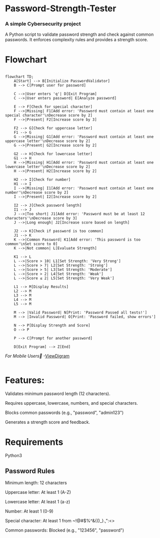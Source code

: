 # Password-Strength-Tester
### A simple Cybersecurity project
A Python script to validate password strength and check against common passwords. It enforces complexity rules and provides a strength score.

# Flowchart
<div style="width: 100%; overflow-x: auto;">
  
```mermaid
flowchart TD;
    A[Start] --> B[Initialize PasswordValidator]
    B --> C[Prompt user for password]
    
    C -->|User enters 'q'| D[Exit Program]
    C -->|User enters password| E[Analyze password]
    
    E --> F[Check for special character]
    F -->|Missing| F1[Add error: 'Password must contain at least one special character'\nDecrease score by 2]
    F -->|Present| F2[Increase score by 3]
    
    F2 --> G[Check for uppercase letter]
    F1 --> G
    G -->|Missing| G1[Add error: 'Password must contain at least one uppercase letter'\nDecrease score by 2]
    G -->|Present| G2[Increase score by 2]
    
    G2 --> H[Check for lowercase letter]
    G1 --> H
    H -->|Missing| H1[Add error: 'Password must contain at least one lowercase letter'\nDecrease score by 2]
    H -->|Present| H2[Increase score by 2]
    
    H2 --> I[Check for number]
    H1 --> I
    I -->|Missing| I1[Add error: 'Password must contain at least one number'\nDecrease score by 2]
    I -->|Present| I2[Increase score by 2]
    
    I2 --> J[Check password length]
    I1 --> J
    J -->|Too short| J1[Add error: 'Password must be at least 12 characters'\nDecrease score by 3]
    J -->|Long enough| J2[Increase score based on length]
    
    J2 --> K[Check if password is too common]
    J1 --> K
    K -->|Common Password| K1[Add error: 'This password is too common'\nSet score to 0]
    K -->|Not common| L[Evaluate Strength]
    
    K1 --> L
    L -->|Score > 10| L1[Set Strength: 'Very Strong']
    L -->|Score > 7| L2[Set Strength: 'Strong']
    L -->|Score > 5| L3[Set Strength: 'Moderate']
    L -->|Score > 2| L4[Set Strength: 'Weak']
    L -->|Score ≤ 2| L5[Set Strength: 'Very Weak']
    
    L1 --> M[Display Results]
    L2 --> M
    L3 --> M
    L4 --> M
    L5 --> M

    M --> |Valid Password| N[Print: 'Password Passed all tests!']
    M --> |Invalid Password| O[Print: 'Password failed, show errors']

    N --> P[Display Strength and Score]
    O --> P

    P --> C[Prompt for another password]

    D[Exit Program] --> Z[End]
```
*For Mobile Users📱* -[ViewDigram](https://kroki.io/mermaid/svg/eNqVld1um0AQhe_7FNMr3zRSTBJVaqVIiX8A_yRWnaZSqS82sDEoeNfdXeK64gX6Hn2yPkmHWRwDIY7iC8tjzjkz38KyS8XWMdz0P78D_FwEc8OUWcDR0TlcBr5ITMLS5DeHGdN6I1V0i2XEjFQLMlySshfMlFytDWSaK7iXCtal3Kroq1dI86-FggvDlYbOz04O_WDwKzGAAUvFVosXpLu8HAbBhWDpFkdq6TGgcYZBL-bhAw2i1zxEBAhjpliIWVY9pA7TROtELHMYdoOLKAKulFSfoLODhVWmDYRSGJYIYAZSzvAPKfjz3M4P0eehQgFeDKXicLcFp9ptprhGHOzm4Mo2pScVjKFDHG6FI1uvuQoLR8rNHqNrhVS4dSb3zUzNHoeQ3DqS24bkVJBci-RVkFK5aUFyLZJHhVdH8t6M1OxxCMmrI3mvIXkWya8giWx1twPxLIhPhV8H8d8MYpMPje_Xx_dfG9-344_K8Xe7CXuKpYnLTMswomJEDW6kBB1LhS1Ghyju-B6g6-z3iW5lKJ9-22IixRI3vsyWMTZ5zoE_I1yU2qTWbpHGJVJyv6dKNBicPJSrlRRlMws3pmJMnXt0-elll8O4jngTJ_qFTMSac1OOaCQcLyq5V9KUshwmweCRpRkzHOZGNRHGdqgJFRMyzynyHLrHaO4GRZedEUe65Wpb1LhmnUWL6yOanKbpgP4M9SdN_VRGXOHErQ4HHadNxzfOHlrU__78Jf1ZK0bFZJ12MaZBP9HrlG3hC9dZanSZa-_21BYn1eK0WpyVBVVTKnI6xir3-QpPsESY6lNc_MDnjKUpGK6Nfl9OVib44rGRcf08454lKY8-FBtmYx8ijSkUc0Uxsye03VoAExHQYtl211ZnTbP6cVu8cpiQJubVE5eUjWOVfN-DgYgW_wGFU2-a)
</div>

# Features:
Validates minimum password length (12 characters).

Requires uppercase, lowercase, numbers, and special characters.

Blocks common passwords (e.g., "password", "admin123")

Generates a strength score and feedback.

# Requirements
Python3
## Password Rules
Minimum length: 12 characters

Uppercase letter: At least 1 (A-Z)

Lowercase letter: At least 1 (a-z)

Number: At least 1 (0-9)

Special character: At least 1 from ~!@#$%^&{()_}.,":<>

Common passwords: Blocked (e.g., "123456", "password")
